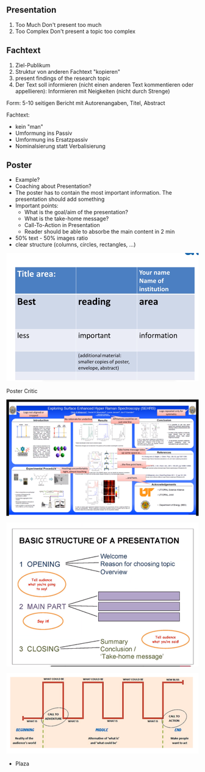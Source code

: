 ## Presentation

1. Too Much
   Don't present too much
2. Too Complex
   Don't present a topic too complex

## Fachtext

1. Ziel-Publikum
2. Struktur von anderen Fachtext "kopieren"
3. present findings of the research topic
4. Der Text soll informieren (nicht einen anderen Text kommentieren oder appellieren): Informieren mit Neigkeiten (nicht durch Strenge)



Form: 5-10 seitigen Bericht mit Autorenangaben, Titel, Abstract 

Fachtext:

* kein "man"
* Umformung ins Passiv
* Umformung ins Ersatzpassiv
* Nominalsierung statt Verbalisierung

## Poster

- Example?
- Coaching about Presentation?
- The poster has to contain the most important information. The presentation should add something
- Important points:
  - What is the goal/aim of the presentation?
  - What is the take-home message?
  - Call-To-Action in Presentation
  - Reader should be able to absorbe the main content in 2 min
- 50% text - 50% images ratio
- clear structure (columns, circles, rectangles, ...)

![image-20220404123817104](res/image-20220404123817104.png)

Poster Critic

![image-20220404124452050](res/image-20220404124452050.png)

![image-20220404124652228](res/image-20220404124652228.png)

![image-20220404124751095](res/image-20220404124751095.png)

* Plaza